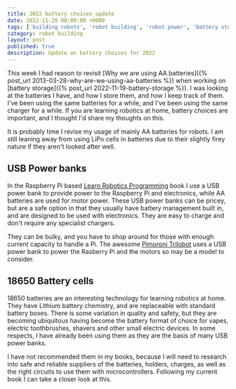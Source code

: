 ```yaml
---
title: 2022 battery choices update
date: 2022-11-20 00:00:00 +0000
tags: ['building robots', 'robot building', 'robot power', 'battery storage', 'learn robotics at home']
category: robot building
layout: post
published: true
description: Update on battery choices for 2022
---
```

This week I had reason to revisit [Why we are using AA batteries]({% post_url 2013-03-28-why-are-we-using-aa-batteries %}) when working on [battery storage]({% post_url 2022-11-19-battery-storage %}). I was looking at the batteries I have, and how I store them, and how I keep track of them. I've been using the same batteries for a while, and I've been using the same charger for a while. If you are learning robotics at home, battery choices are important, and I thought I'd share my thoughts on this.

It is probably time I revise my usage of mainly AA batteries for robots. I am still leaning away from using LiPo cells in batteries due to their slightly firey nature if they aren't looked after well.

## USB Power banks

In the Raspberry Pi based [Learn Robotics Programming](http://packt.live/2XccaKe) book I use a USB power bank to provide power to the Raspberry Pi and electronics, while AA batteries are used for motor power. These USB power banks can be pricey, but are a safe option in that they usually have battery management built in, and are designed to be used with electronics. They are easy to charge and don't require any specialist chargers.

They can be bulky, and you have to shop around for those with enough current capacity to handle a Pi. The awesome [Pimoroni Trilobot](https://shop.pimoroni.com/products/trilobot) uses a USB power bank to power the Rasberry Pi and the motors so may be a model to consider.

## 18650 Battery cells

18650 batteries are an interesting technology for learning robotics at home. They have Lithium battery chemistry, and are replaceable with standard battery boxes. There is some variation in quality and safety, but they are becoming ubiquitous having become the battery format of choice for vapes, electric toothbrushes, shavers and other small electric devices. In some respects, I have already been using them as they are the basis of many USB power banks.

I have not recommended them in my books, because I will need to research into safe and reliable suppliers of the batteries, holders, charges, as well as the right circuits to use them with microcontrollers. Following my current book I can take a closer look at this.
